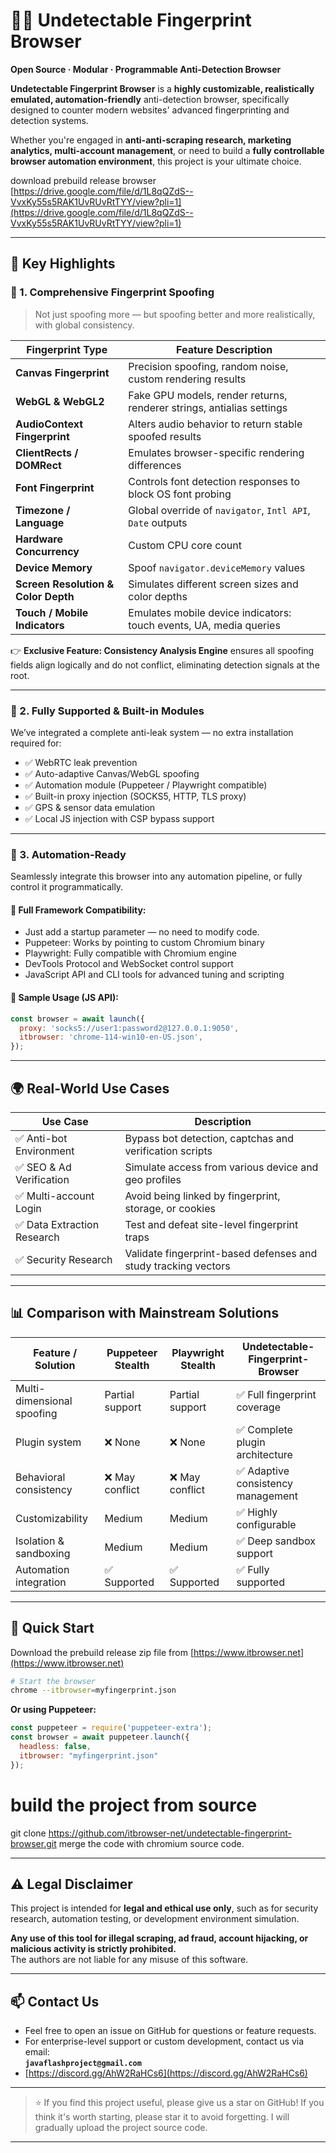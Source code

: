 
# 🕵️‍♂️ Undetectable Fingerprint Browser  
**Open Source · Modular · Programmable Anti-Detection Browser**

**Undetectable Fingerprint Browser** is a **highly customizable, realistically emulated, automation-friendly** anti-detection browser, specifically designed to counter modern websites' advanced fingerprinting and detection systems.

Whether you're engaged in **anti-anti-scraping research, marketing analytics, multi-account management**, or need to build a **fully controllable browser automation environment**, this project is your ultimate choice.

download prebuild release browser [https://drive.google.com/file/d/1L8qQZdS--VvxKy55s5RAK1UvRUvRtTYY/view?pli=1](https://drive.google.com/file/d/1L8qQZdS--VvxKy55s5RAK1UvRUvRtTYY/view?pli=1)

---

## 🚀 Key Highlights

### 🧠 1. Comprehensive Fingerprint Spoofing

> Not just spoofing more — but spoofing better and more realistically, with global consistency.

| Fingerprint Type         | Feature Description |
|--------------------------|---------------------|
| **Canvas Fingerprint**   | Precision spoofing, random noise, custom rendering results |
| **WebGL & WebGL2**       | Fake GPU models, render returns, renderer strings, antialias settings |
| **AudioContext Fingerprint** | Alters audio behavior to return stable spoofed results |
| **ClientRects / DOMRect** | Emulates browser-specific rendering differences |
| **Font Fingerprint**     | Controls font detection responses to block OS font probing |
| **Timezone / Language**  | Global override of `navigator`, `Intl API`, `Date` outputs |
| **Hardware Concurrency** | Custom CPU core count |
| **Device Memory**        | Spoof `navigator.deviceMemory` values |
| **Screen Resolution & Color Depth** | Simulates different screen sizes and color depths |
| **Touch / Mobile Indicators** | Emulates mobile device indicators: touch events, UA, media queries |

👉 **Exclusive Feature: Consistency Analysis Engine** ensures all spoofing fields align logically and do not conflict, eliminating detection signals at the root.

---

### 🧩 2. Fully Supported & Built-in Modules

We’ve integrated a complete anti-leak system — no extra installation required for:

- ✅ WebRTC leak prevention  
- ✅ Auto-adaptive Canvas/WebGL spoofing  
- ✅ Automation module (Puppeteer / Playwright compatible)  
- ✅ Built-in proxy injection (SOCKS5, HTTP, TLS proxy)  
- ✅ GPS & sensor data emulation  
- ✅ Local JS injection with CSP bypass support  

---

### 🤖 3. Automation-Ready

Seamlessly integrate this browser into any automation pipeline, or fully control it programmatically.

#### 🤝 Full Framework Compatibility:

- Just add a startup parameter — no need to modify code.
- Puppeteer: Works by pointing to custom Chromium binary  
- Playwright: Fully compatible with Chromium engine  
- DevTools Protocol and WebSocket control support  
- JavaScript API and CLI tools for advanced tuning and scripting

#### 🧪 Sample Usage (JS API):

```js
const browser = await launch({
  proxy: 'socks5://user1:password2@127.0.0.1:9050',
  itbrowser: 'chrome-114-win10-en-US.json',
});
```

---

## 🌍 Real-World Use Cases

| Use Case               | Description |
|------------------------|-------------|
| ✅ Anti-bot Environment | Bypass bot detection, captchas and verification scripts |
| ✅ SEO & Ad Verification | Simulate access from various device and geo profiles |
| ✅ Multi-account Login | Avoid being linked by fingerprint, storage, or cookies |
| ✅ Data Extraction Research | Test and defeat site-level fingerprint traps |
| ✅ Security Research | Validate fingerprint-based defenses and study tracking vectors |

---

## 📊 Comparison with Mainstream Solutions

| Feature / Solution        | Puppeteer Stealth | Playwright Stealth | Undetectable-Fingerprint-Browser |
|--------------------------|-------------------|--------------------|----------------------------------|
| Multi-dimensional spoofing | Partial support   | Partial support    | ✅ Full fingerprint coverage      |
| Plugin system             | ❌ None           | ❌ None             | ✅ Complete plugin architecture   |
| Behavioral consistency    | ❌ May conflict    | ❌ May conflict     | ✅ Adaptive consistency management |
| Customizability           | Medium            | Medium             | ✅ Highly configurable             |
| Isolation & sandboxing    | Medium            | Medium             | ✅ Deep sandbox support            |
| Automation integration    | ✅ Supported       | ✅ Supported        | ✅ Fully supported                 |

---

## 🔧 Quick Start
Download the prebuild release zip file from [https://www.itbrowser.net](https://www.itbrowser.net)

```bash
# Start the browser
chrome --itbrowser=myfingerprint.json
```

**Or using Puppeteer:**

```js
const puppeteer = require('puppeteer-extra');
const browser = await puppeteer.launch({
  headless: false,
  itbrowser: "myfingerprint.json"
});
```

# build the project from source
git clone https://github.com/itbrowser-net/undetectable-fingerprint-browser.git
merge the code with chromium source code.

---

## ⚠️ Legal Disclaimer

This project is intended for **legal and ethical use only**, such as for security research, automation testing, or development environment simulation.

**Any use of this tool for illegal scraping, ad fraud, account hijacking, or malicious activity is strictly prohibited.**  
The authors are not liable for any misuse of this software.

---

## 📫 Contact Us

- Feel free to open an issue on GitHub for questions or feature requests.  
- For enterprise-level support or custom development, contact us via email:  
  **`javaflashproject@gmail.com`**
- [https://discord.gg/AhW2RaHCs6](https://discord.gg/AhW2RaHCs6)
---

> ⭐ If you find this project useful, please give us a star on GitHub! If you think it's worth starting, please star it to avoid forgetting. I will gradually upload the project source code.

--- 
